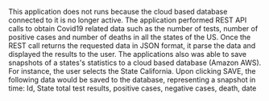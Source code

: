 This application does not runs because the cloud based database connected to it is no longer active.
The application performed REST API calls to obtain Covid19 related data such as the number of tests, number of positive cases and 
number of deaths in all the states of the US. Once the REST call returns the requested data in JSON format, it parse the data and
displayed the results to the user. The applications also was able to save snapshots of a states's statistics to a cloud based database (Amazon AWS).
For instance, the user selects the State California. Upon clicking SAVE, the following data would be saved to the database, representing a snapshot in time:
Id, State total test results, positive cases, negative cases, death, date

